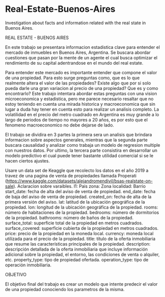 # Real-Estate-Buenos-Aires
Investigation about facts and information related with the real state in Buenos Aires.

REAL ESTATE - BUENOS AIRES

En este trabajo se presentara informacion estadistica clave para entender el mercado de inmuebles en Buenos Aires, Argentina. Se buscara abordar cuestiones que pasan por la mente de un agente el cual busca optimizar el rendimiento de su capital adentrandose en el mundo del real estate.

Para entender este mercado es importante entender que compone el valor de una propiedad. Para esto surge preguntas como, que es lo que realmente altera el valor de las propiedades? Existe algo que por si solo pueda darle una gran variacion al precio de una propiedad? Que es y como encontrarlo? Este trabajo intentara abordar estas preguntas con una vision microeconomica y estadistica, pero me parece necesario resaltar que no estoy teniendo en cuenta una mirada historica y macroeconomica que sin lugar a duda hay tener en cuenta esto para realizar un analisis completo. La volatilidad en el precio del metro cuadrado en Argentina es muy grande a lo largo de periodos de tiempo no mayores a 20 años, es por esto que el fenomeno macroeconomico no debe dejarse de lado.

El trabajo se dividira en 3 partes la primera sera un analisis que brindara informacion sobre aspectos generales, mientras que la segunda parte buscara causalidad y analizar como trabaja un modelo de regresion multiple con nuestros datos. Por ultimo, la tercera parte consistira en desarrollar un modelo predictivo el cual puede tener bastante utilidad comercial si se le hacen ciertos ajustes.

Usare un data set de Keaggle que recolecto los datos en el año 2019 a travez de una pagina de venta de propiedades llamada Properati (https://www.kaggle.com/datasets/alejandromendivil/bsas-realstate-on-sale). Aclaracion sobre varaibles. l1: Pais zona: Zona localidad: Barrio start_date: fecha de alta del aviso de venta de propiedad. end_date: fecha de baja del aviso de venta de propiedad. created_on: fecha de alta de la primera versión del aviso. lat: latitud de la ubicación geográfica de la propiedad. lon: longitud de la ubicación geográfica de la propiedad. rooms: número de habitaciones de la propiedad. bedrooms: número de dormitorios de la propiedad. bathrooms: número de baños de la propiedad. surface_total: superficie total de la propiedad en metros cuadrados. surface_covered: superficie cubierta de la propiedad en metros cuadrados. price: precio de la propiedad en la moneda local. currency: moneda local utilizada para el precio de la propiedad. title: título de la oferta inmobiliaria que resume las características principales de la propiedad. description: descripción detallada de la oferta inmobiliaria que incluye información adicional sobre la propiedad, el entorno, las condiciones de venta o alquiler, etc. property_type: tipo de propiedad ofertada. operation_type: tipo de operación inmobiliaria.

OBJETIVO

El objetivo final del trabajo es crear un modelo que intente predecir el valor de una propiedad conociendo los parametros de la misma.
